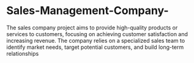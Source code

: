 # Sales-Management-Company-
 The sales company project aims to provide high-quality products or services to customers, focusing on achieving customer satisfaction and increasing revenue. The company relies on a specialized sales team to identify market needs, target potential customers, and build long-term relationships
